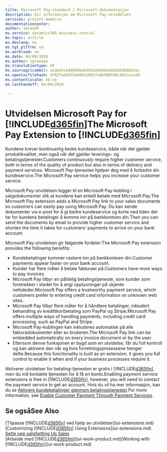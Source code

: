 ```yaml
---
title: Microsoft Pay-standard | Microsoft-dokumentasjon
description: Gir informasjon om Microsoft Pay-utvidelsen
services: project-madeira
documentationcenter: 
author: SorenGP
ms.service: dynamics365-business-central
ms.topic: article
ms.devlang: na
ms.tgt_pltfrm: na
ms.workload: na
ms.date: 04/09/2018
ms.author: sgroespe
ms.translationtype: HT
ms.sourcegitcommit: a1ab45cb40669beb901da59469a02bd58b86d3ac
ms.openlocfilehash: 8782fae0935a609cb991fe869907d9cd8fceccd9
ms.contentlocale: nb-no
ms.lasthandoff: 04/09/2018

---
```

# <a name="the-microsoft-pay-extension-to-included365finincludesd365finlongmdmd"></a><span data-ttu-id="484f8-103">Utvidelsen Microsoft Pay for [!INCLUDE[d365fin](includes/d365fin_long_md.md)]</span><span class="sxs-lookup"><span data-stu-id="484f8-103">The Microsoft Pay Extension to [!INCLUDE[d365fin](includes/d365fin_long_md.md)]</span></span>
<span data-ttu-id="484f8-104">Kundene krever kontinuerlig bedre kundeservice, både når det gjelder produktkvalitet, men også når det gjelder leverings- og betalingstjenester.</span><span class="sxs-lookup"><span data-stu-id="484f8-104">Customers continuously require higher customer service, both in terms of the quality of product but also in terms of delivery and payment services.</span></span> <span data-ttu-id="484f8-105">Microsoft Pay-tjenesten hjelper deg med å forbedre din kundeservice.</span><span class="sxs-lookup"><span data-stu-id="484f8-105">The Microsoft Pay service helps you increase your customer service.</span></span>

<span data-ttu-id="484f8-106">Microsoft Pay-utvidelsen legger til en Microsoft Pay-kobling i salgsdokumenter slik at kundene kan enkelt betale med Microsoft Pay.</span><span class="sxs-lookup"><span data-stu-id="484f8-106">The Microsoft Pay extension adds a Microsoft Pay link to your sales documents so customers can easily pay using Microsoft Pay.</span></span> <span data-ttu-id="484f8-107">Du kan sende dokumenter via e-post for å gi bedre kundeservice og korte ned tiden det tar for kundens betalinger å komme inn på bankkontoen din.</span><span class="sxs-lookup"><span data-stu-id="484f8-107">Then you can send the documents by email to provide higher customer service and shorten the time it takes for customers’ payments to arrive on your bank account.</span></span>

<span data-ttu-id="484f8-108">Microsoft Pay-utvidelsen gir følgende fordeler:</span><span class="sxs-lookup"><span data-stu-id="484f8-108">The Microsoft Pay extension provides the following benefits:</span></span>
- <span data-ttu-id="484f8-109">Kundebetalinger kommer raskere inn på bankkontoen din.</span><span class="sxs-lookup"><span data-stu-id="484f8-109">Customer payments appear faster on your bank account.</span></span>
- <span data-ttu-id="484f8-110">Kunder har flere måter å betale fakturaer på.</span><span class="sxs-lookup"><span data-stu-id="484f8-110">Customers have more ways to pay invoices.</span></span>
- <span data-ttu-id="484f8-111">Microsoft Pay tilbyr en pålitelig betalingstjeneste, som kunder som foretrekker i stedet for å angi opplysninger på ukjente nettsteder.</span><span class="sxs-lookup"><span data-stu-id="484f8-111">Microsoft Pay offers a trustworthy payment service, which customers prefer to entering credit card information on unknown web sites.</span></span>
- <span data-ttu-id="484f8-112">Microsoft Pay tilbyr flere måter for å håndtere betalinger, inkludert behandling av kredittkortbetaling som PayPal og Stripe.</span><span class="sxs-lookup"><span data-stu-id="484f8-112">Microsoft Pay offers multiple ways of handling payments, including credit card processing, such as PayPal and Stripe.</span></span>
- <span data-ttu-id="484f8-113">Microsoft Pay-koblingen kan inkluderes automatisk på alle fakturadokumenter eller av brukeren.</span><span class="sxs-lookup"><span data-stu-id="484f8-113">The Microsoft Pay link can be embedded automatically on every invoice document or by the user.</span></span>
- <span data-ttu-id="484f8-114">Ettersom denne funksjonen er bygd som en utvidelse, får du full kontroll og kan aktivere den når og hvis forretningsprosessene trenger dette.</span><span class="sxs-lookup"><span data-stu-id="484f8-114">Because this functionality is built as an extension, it gives you full control to enable it when and if your business processes require it.</span></span>

<span data-ttu-id="484f8-115">Aktiverer utvidelser for betaling-tjenesten er gratis i [!INCLUDE[d365fin](includes/d365fin_md.md)], men du må kontakte tjenesten for å få en konto.</span><span class="sxs-lookup"><span data-stu-id="484f8-115">Enabling payment service extensions is free in [!INCLUDE[d365fin](includes/d365fin_md.md)], however, you will need to contact the payment service to get an account.</span></span> <span data-ttu-id="484f8-116">Hvis du vil ha mer informasjon, kan du se [Aktivere kundebetalinger gjennom betalingstjenester](sales-how-enable-payment-service-extensions.md).</span><span class="sxs-lookup"><span data-stu-id="484f8-116">For more information, see [Enable Customer Payment Through Payment Services](sales-how-enable-payment-service-extensions.md).</span></span>

## <a name="see-also"></a><span data-ttu-id="484f8-117">Se også</span><span class="sxs-lookup"><span data-stu-id="484f8-117">See Also</span></span>
<span data-ttu-id="484f8-118">[Tilpasse [!INCLUDE[d365fin](includes/d365fin_md.md)] ved hjelp av utvidelser](ui-extensions.md)</span><span class="sxs-lookup"><span data-stu-id="484f8-118">[Customizing [!INCLUDE[d365fin](includes/d365fin_md.md)] Using Extensions](ui-extensions.md)</span></span>  
[<span data-ttu-id="484f8-119">Sette opp salg</span><span class="sxs-lookup"><span data-stu-id="484f8-119">Setting Up Sales</span></span>](sales-setup-sales.md)  
<span data-ttu-id="484f8-120">[Arbeide med [!INCLUDE[d365fin](includes/d365fin_md.md)]](ui-work-product.md)</span><span class="sxs-lookup"><span data-stu-id="484f8-120">[Working with [!INCLUDE[d365fin](includes/d365fin_md.md)]](ui-work-product.md)</span></span>

